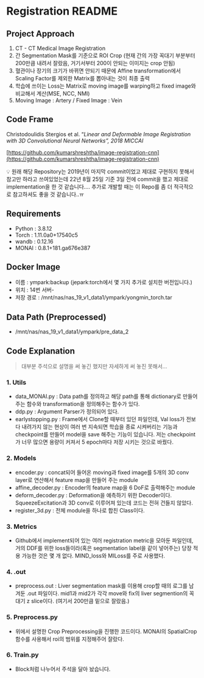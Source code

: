 # Registration README

## Project Approach

1. CT - CT Medical Image Registration
2. 간 Segmentation Mask를 기준으로 ROI Crop (현재 간의 가장 꼭대기 부분부터 200만큼 내려서 잘랐음, 거기서부터 200이 안되는 이미지는 crop 안됨)
3. 혈관이나 장기의 크기가 바뀌면 안되기 때문에 Affine transformation에서 Scaling Factor를 제외한 Matrix를 뽑아내는 것이 최종 출력
4. 학습에 쓰이는 Loss는 Matrix로 moving image를 warping하고 fixed image와 비교해서 계산(MSE, NCC, NMI)
5. Moving Image : Artery / Fixed Image : Vein

## Code Frame

Christodoulidis Stergios et al. “*Linear and Deformable Image Registration with 3D Convolutional Neural Networks”, 2018 MICCAI*

[https://github.com/kumarshreshtha/image-registration-cnn](https://github.com/kumarshreshtha/image-registration-cnn)

<aside>
💡 원래 해당 Repository는 2019년이 마지막 commit이었고 제대로 구현하지 못해서 참고만 하라고 쓰여있었는데 22년 8월 25일 기준 3일 전에 commit을 했고 제대로 implementation을 한 것 같습니다…. 추가로 개발할 때는 이 Repo를 좀 더 적극적으로 참고하셔도 좋을 것 같습니다..ㅠ

</aside>


## Requirements

- Python : 3.8.12
- Torch : 1.11.0a0+17540c5
- wandb : 0.12.16
- MONAI : 0.8.1+181.ga676e387

## Docker Image

- 이름 : ympark:backup (jepark:torch에서 몇 가지 추가로 설치한 버전입니다.)
- 위치 : 14번 서버- 
- 저장 경로 : /mnt/nas/nas_19_v1_data1/ympark/yongmin_torch.tar

## Data Path (Preprocessed)

- /mnt/nas/nas_19_v1_data1/ympark/pre_data_2

## Code Explanation

> 대부분 주석으로 설명을 써 놓긴 했지만 자세하게 써 놓진 못해서...
> 

### 1. Utils

- data_MONAI.py : Data path를 정의하고 해당 path를 통해 dictionary로 만들어주는 함수와 transformation을 정의해주는 함수가 있다.
- ddp.py : Argument Parser가 정의되어 있다.
- earlystopping.py : Frame에서 Clone할 때부터 있던 파일인데, Val loss가 전보다 내려가지 않는 현상이 여러 번 지속되면 학습을 종료 시켜버리는 기능과 checkpoint를 만들어 model을 save 해주는 기능이 있습니다. 저는 checkpoint가 너무 많으면 용량이 커져서 5 epoch마다 저장 시키는 것으로 바꿨다.

### 2. Models

- encoder.py : concat되어 들어온 moving과 fixed image를 5개의 3D conv layer로 연산해서 feature map을 만들어 주는 module
- affine_decoder.py : Encoder의 feature map을 6 DoF로 출력해주는 module
- deform_decoder.py : Deformation을 예측하기 위한 Decoder이다. SqueezeExcitation과 3D conv로 이루어져 있는데 코드는 전혀 건들지 않았다.
- register_3d.py : 전체 module을 하나로 합친 Class이다.

### 3. Metrics

- Github에서 implement되어 있는 여러 registration metric을 모아둔 파일인데, 거의 DDF를 위한 loss들이라(혹은 segmentation label을 같이 넣어주는) 당장 적용 가능한 것은 몇 개 없다. MIND_loss와 MILoss를 주로 사용했다.

### 4. .out

- preprocess.out : Liver segmentation mask를 이용해 crop할 때의 로그를 남겨둔 .out 파일이다.  mid1과 mid2가 각각 move와 fix의 liver segmention의 꼭대기 z slice이다. (여기서 200만큼 밑으로 잘랐음.)

### 5. Preprocess.py

- 위에서 설명한 Crop Preprocessing을 진행한 코드이다. MONAI의 SpatialCrop 함수를 사용해서 roi의 범위를 지정해주어 잘랐다.

### 6. Train.py

- Block처럼 나누어서 주석을 달아 놨습니다.